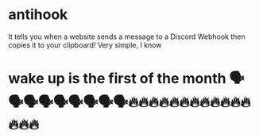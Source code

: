 # antihook
It tells you when a website sends a message to a Discord Webhook then copies it to your clipboard! Very simple, I know
# wake up is the first of the month 🗣️🗣️🗣️🗣️🗣️🗣️🗣️🗣️🗣️🔥🔥🔥🔥🔥🔥🔥🔥🔥🔥🔥🔥🔥🔥🔥
